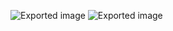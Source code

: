 ![Exported image](Exported%20image%2020240206202538-0.png) ![Exported image](Exported%20image%2020240206202538-1.png)